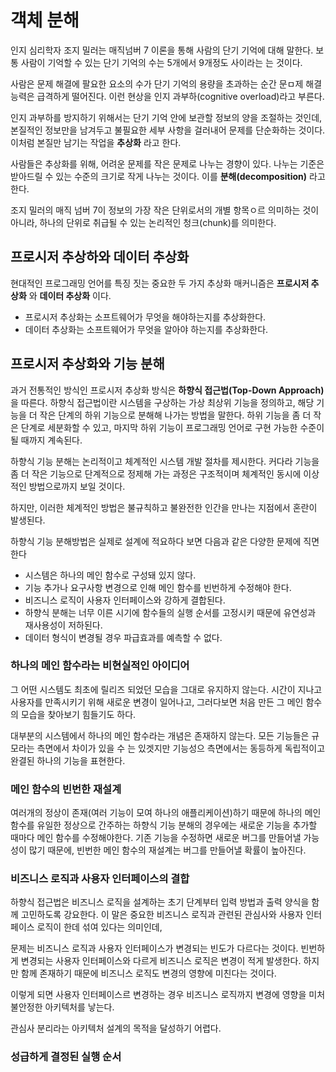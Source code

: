 # 객체 분해

인지 심리학자 조지 밀러는 매직넘버 7 이론을 통해 사람의 단기 기억에 대해 말한다.
보통 사람이 기억할 수 있는 단기 기억의 수는 5개에서 9개정도 사이라는 는 것이다.

사람은 문제 해결에 팔요한 요소의 수가 단기 기억의 용량을 초과하는 순간 문ㅁ제 해결 능력은 급격하게 떨어진다.
이런 현상을 인지 과부하(cognitive overload)라고 부른다.

인지 과부하를 방지하기 위해서는 단기 기억  안에 보관할 정보의 양을 조절하는 것인데, 본질적인 정보만을 남겨두고
불필요한 세부 사항을 걸러내어 문제를 단순화하는 것이다.
이처럼 본질만 남기는 작업을 **추상화** 라고 한다.

사람들은 추상화를 위해, 어려운 문제를 작은 문제로 나누는 경향이 있다. 나누는 기준은 받아드릴 수 있는 수준의 크기로
작게 나누는 것이다. 이를 **분해(decomposition)** 라고 한다.

조지 밀러의 매직 넘버 7이 정보의 가장 작은 단위로서의 개별 항목ㅇ르 의미하는 것이 아니라, 하나의 단위로 취급될 수 있는
논리적인 청크(chunk)를 의미한다.

## 프로시저 추상하와 데이터 추상화
현대적인 프로그래밍 언어를 특징 짓는 중요한 두 가지 추상화 매커니즘은 **프로시저 추상화** 와 **데이터 추상화** 이다.

- 프로시저 추상화는 소프트웨어가 무엇을 해야하는지를 추상화한다.
- 데이터 추상화는 소프트웨어가 무엇을 알아야 하는지를 추상화한다.

## 프로시저 추상화와 기능 분해
과거 전통적인 방식인 프로시저 추상화 방식은 **하향식 접근법(Top-Down Approach)** 을 따른다.
하향식 접근법이란 시스템을 구상하는 가상 최상위 기능을 정의하고, 해당 기능을 더 작은 단계의 하위 기능으로 분해해 나가는 방법을 말한다.
하위 기능을 좀 더 작은 단계로 세분화할 수 있고, 마지막 하위 기능이 프로그래밍 언어로 구현 가능한 수준이 될 때까지 계속된다.

하향식 기능 분해는 논리적이고 체계적인 시스템 개발 절차를 제시한다. 커다라 기능을 좀 더 작은 기능으로 단계적으로
정제해 가는 과정은 구조적이며 체계적인 동시에 이상적인 방법으로까지 보일 것이다.

하지만, 이러한 체계적인 방법은 불규칙하고 불완전한 인간을 만나는 지점에서 혼란이 발생된다.

하향식 기능 분해방법은 실제로 설계에 적요하다 보면 다음과 같은 다양한 문제에 직면한다
- 시스템은 하나의 메인 함수로 구성돼 있지 않다.
- 기능 추가나 요구사항 변경으로 인해 메인 함수를 빈번하게 수정해야 한다.
- 비즈니스 로직이 사용자 인터페이스와 강하게 결합된다.
- 하향식 분해는 너무 이른 시기에 함수들의 실행 순서를 고정시키 때문에 유연성과 재사용성이 저하된다.
- 데이터 형식이 변경될 경우 파급효과를 예측할 수 없다.

### 하나의 메인 함수라는 비현실적인 아이디어
그 어떤 시스템도 최초에 릴리즈 되었던 모습을 그대로 유지하지 않는다. 시간이 지나고 사용자를 만족시키기 위해 새로운 변경이 일어나고,
그러다보면 처음 만든 그 메인 함수의 모습을 찾아보기 힘들기도 하다.

대부분의 시스템에서 하나의 메인 함수라는 개념은 존재하지 않는다. 모든 기능들은 규모라는 측면에서 차이가 있을 수 는 있겟지만
기능성으 측면에서는 동등하게 독립적이고 완결된 하나의 기능을 표현한다.

### 메인 함수의 빈번한 재설계
여러개의 정상이 존재(여러 기능이 모여 하나의 애플리케이션)하기 때문에 하나의 메인 함수를 유일한 정상으로 간주하는 하향식 기능 분해의 경우에는
새로운 기능을 추가할 때마다 메인 함수를 수정해야한다. 기존 기능을 수정하면 새로운 버그를 만들어낼 가능성이 많기 때문에,
빈번한 메인 함수의 재설계는 버그를 만들어낼 확률이 높아진다.

### 비즈니스 로직과 사용자 인터페이스의 결합
하향식 접근법은 비즈니스 로직을 설계하는 초기 단계부터 입력 방법과 출력 양식을 함께 고민하도록 강요한다.
이 말은 중요한 비즈니스 로직과 관련된 관심사와 사용자 인터페이스 로직이 한데 섞여 있다는 의미인데,

문제는 비즈니스 로직과 사용자 인터페이스가 변경되는 빈도가 다르다는 것이다.
빈번하게 변경되는 사용자 인터페이스와 다르게 비즈니스 로직은 변경이 적게 발생한다.
하지만 함께 존재하기 때문에 비즈니스 로직도 변경의 영향에 미친다는 것이다.

이렇게 되면 사용자 인터페이스르 변경하는 경우 비즈니스 로직까지 변경에 영향을 미처 불안정한 아키텍처를 낳는다.

관심사 분리라는 아키텍처 설계의 목적을 달성하기 어렵다.

### 성급하게 결정된 실행 순서
